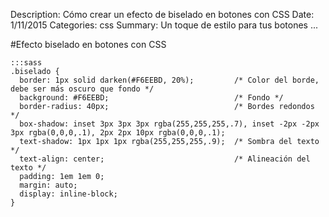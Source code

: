 Description: Cómo crear un efecto de biselado en botones con CSS
Date: 1/11/2015
Categories: css
Summary: Un toque de estilo para tus botones ...

#Efecto biselado en botones con CSS

    :::sass
    .biselado {
      border: 1px solid darken(#F6EEBD, 20%);         /* Color del borde, debe ser más oscuro que fondo */
      background: #F6EEBD;                            /* Fondo */
      border-radius: 40px;                            /* Bordes redondos */
      box-shadow: inset 3px 3px 3px rgba(255,255,255,.7), inset -2px -2px 3px rgba(0,0,0,.1), 2px 2px 10px rgba(0,0,0,.1);
      text-shadow: 1px 1px 1px rgba(255,255,255,.9);  /* Sombra del texto */
      text-align: center;                             /* Alineación del texto */
      padding: 1em 1em 0;
      margin: auto;
      display: inline-block;
    }
